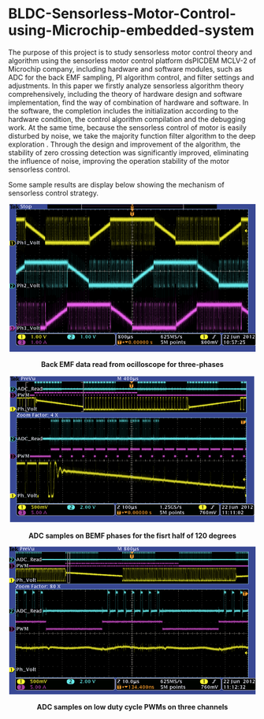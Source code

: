 # BLDC-Sensorless-Motor-Control-using-Microchip-embedded-system
The purpose of this project is to study sensorless motor control theory and algorithm using the sensorless motor control platform dsPICDEM 
MCLV-2 of Microchip company, including hardware and software modules, such as ADC for the back EMF sampling, PI algorithm control, and 
filter settings and adjustments. In this paper we firstly analyze sensorless algorithm theory comprehensively, including the theory of 
hardware design and software implementation, find the way of combination of hardware and software. In the software, the completion 
includes the initialization according to the hardware condition, the control algorithm compilation and the debugging work. At the same time,
because the sensorless control of motor is easily disturbed by noise, we take the majority function filter algorithm to the deep exploration
. Through the design and improvement of the algorithm, the stability of zero crossing detection was significantly improved, eliminating the
influence of noise, improving the operation stability of the motor sensorless control.

Some sample results are display below showing the mechanism of sensorless control strategy.

<p align="center">
<img width="500" height="300" src="https://github.com/DragonLiu1995/BLDC-Sensorless-Motor-Control-using-Microchip-embedded-system/blob/master/images/BEMF.png?raw=true"/>
</p>
<p align="center">
  <b>Back EMF data read from ocilloscope for three-phases</b>
</p>

<p align="center">
<img width="500" height="300" src="https://github.com/DragonLiu1995/BLDC-Sensorless-Motor-Control-using-Microchip-embedded-system/blob/master/images/ADC.png?raw=true"/>
</p>
<p align="center">
  <b>ADC samples on BEMF phases for the fisrt half of 120 degrees</b>
</p>

<p align="center">
<img width="500" height="300" src="https://github.com/DragonLiu1995/BLDC-Sensorless-Motor-Control-using-Microchip-embedded-system/blob/master/images/low_PWM.png?raw=true"/>
</p>
<p align="center">
  <b>ADC samples on low duty cycle PWMs on three channels</b>
</p>


